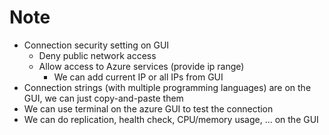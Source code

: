 # Note
* Connection security setting on GUI
  * Deny public network access
  * Allow access to Azure services (provide ip range)
    * We can add current IP or all IPs from GUI
* Connection strings (with multiple programming languages) are on the GUI, we can just copy-and-paste them
* We can use terminal on the azure GUI to test the connection
* We can do replication, health check, CPU/memory usage, ... on the GUI


